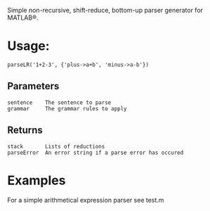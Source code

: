 Simple non-recursive, shift-reduce, bottom-up parser generator for MATLAB®.

# Usage:
```
parseLR('1+2-3', {'plus->a+b', 'minus->a-b'})
```

## Parameters
```
sentence    The sentence to parse
grammar     The grammar rules to apply
```
## Returns
```
stack       Lists of reductions
parseError  An error string if a parse error has occured
```
# Examples
For a simple arithmetical expression parser see test.m
